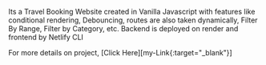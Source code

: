 Its a Travel Booking Website created in Vanilla Javascript with features like conditional rendering, Debouncing, routes are also taken dynamically, Filter By Range, Filter by Category, etc.
Backend is deployed on render and frontend by Netlify CLI

For more details on project, 
[Click Here][my-Link{:target="_blank"}]



[my-Link]:  https://www.crio.do/learn/portfolio/jeevraj-vjti/ME_QTRIPDYNAMIC


